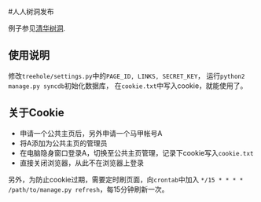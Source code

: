 #人人树洞发布

例子参见[清华树洞](http://thutreehole.tk).

## 使用说明

修改`treehole/settings.py`中的`PAGE_ID, LINKS, SECRET_KEY`，
运行`python2 manage.py syncdb`初始化数据库，
在`cookie.txt`中写入cookie，就能使用了。

## 关于Cookie

- 申请一个公共主页后，另外申请一个马甲帐号A
- 将A添加为公共主页的管理员
- 在电脑隐身窗口登录A，切换至公共主页管理，记录下cookie写入`cookie.txt`
- 直接关闭浏览器，从此不在浏览器上登录

另外，为防止cookie过期，需要定时刷页面，向`crontab`中加入
`*/15 * * * * /path/to/manage.py refresh`，每15分钟刷新一次。
